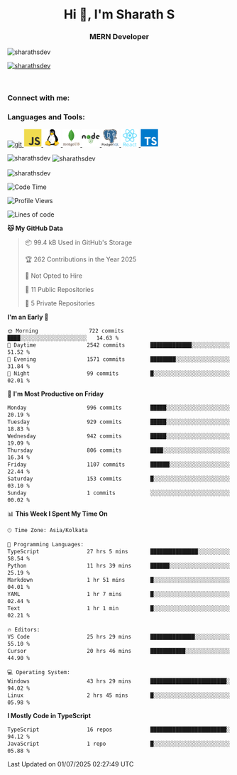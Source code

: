 <h1 align="center">Hi 👋, I'm Sharath S</h1>
<h3 align="center">MERN Developer</h3>

<p align="left"> <img src="https://komarev.com/ghpvc/?username=sharathsdev&label=Profile%20views&color=0e75b6&style=flat" alt="sharathsdev" /> </p>

<p align="left"> <a href="https://github.com/ryo-ma/github-profile-trophy"><img src="https://github-profile-trophy.vercel.app/?username=sharathsdev" alt="sharathsdev" /></a> </p>

<p align="left"> <a href="https://twitter.com/" target="blank"><img src="https://img.shields.io/twitter/follow/?logo=twitter&style=for-the-badge" alt="" /></a> </p>

<h3 align="left">Connect with me:</h3>
<p align="left">
</p>

<h3 align="left">Languages and Tools:</h3>
<p align="left"> <a href="https://git-scm.com/" target="_blank" rel="noreferrer"> <img src="https://www.vectorlogo.zone/logos/git-scm/git-scm-icon.svg" alt="git" width="40" height="40"/> </a> <a href="https://developer.mozilla.org/en-US/docs/Web/JavaScript" target="_blank" rel="noreferrer"> <img src="https://raw.githubusercontent.com/devicons/devicon/master/icons/javascript/javascript-original.svg" alt="javascript" width="40" height="40"/> </a> <a href="https://www.linux.org/" target="_blank" rel="noreferrer"> <img src="https://raw.githubusercontent.com/devicons/devicon/master/icons/linux/linux-original.svg" alt="linux" width="40" height="40"/> </a> <a href="https://www.mongodb.com/" target="_blank" rel="noreferrer"> <img src="https://raw.githubusercontent.com/devicons/devicon/master/icons/mongodb/mongodb-original-wordmark.svg" alt="mongodb" width="40" height="40"/> </a> <a href="https://nodejs.org" target="_blank" rel="noreferrer"> <img src="https://raw.githubusercontent.com/devicons/devicon/master/icons/nodejs/nodejs-original-wordmark.svg" alt="nodejs" width="40" height="40"/> </a> <a href="https://www.postgresql.org" target="_blank" rel="noreferrer"> <img src="https://raw.githubusercontent.com/devicons/devicon/master/icons/postgresql/postgresql-original-wordmark.svg" alt="postgresql" width="40" height="40"/> </a> <a href="https://reactjs.org/" target="_blank" rel="noreferrer"> <img src="https://raw.githubusercontent.com/devicons/devicon/master/icons/react/react-original-wordmark.svg" alt="react" width="40" height="40"/> </a> <a href="https://www.typescriptlang.org/" target="_blank" rel="noreferrer"> <img src="https://raw.githubusercontent.com/devicons/devicon/master/icons/typescript/typescript-original.svg" alt="typescript" width="40" height="40"/> </a> </p>

<p><img align="left" src="https://github-readme-stats.vercel.app/api/top-langs?username=sharathsdev&show_icons=true&locale=en&layout=compact" alt="sharathsdev" /></p>

<p>&nbsp;<img align="center" src="https://github-readme-stats.vercel.app/api?username=sharathsdev&show_icons=true&locale=en" alt="sharathsdev" /></p>

<p><img align="center" src="https://github-readme-streak-stats.herokuapp.com/?user=sharathsdev&" alt="sharathsdev" /></p>
 
 <!--START_SECTION:waka-->
![Code Time](http://img.shields.io/badge/Code%20Time-839%20hrs%2059%20mins-blue)

![Profile Views](http://img.shields.io/badge/Profile%20Views-0-blue)

![Lines of code](https://img.shields.io/badge/From%20Hello%20World%20I%27ve%20Written-5.9%20million%20lines%20of%20code-blue)

**🐱 My GitHub Data** 

> 📦 99.4 kB Used in GitHub's Storage 
 > 
> 🏆 262 Contributions in the Year 2025
 > 
> 🚫 Not Opted to Hire
 > 
> 📜 11 Public Repositories 
 > 
> 🔑 5 Private Repositories 
 > 
**I'm an Early 🐤** 

```text
🌞 Morning                722 commits         ████░░░░░░░░░░░░░░░░░░░░░   14.63 % 
🌆 Daytime                2542 commits        █████████████░░░░░░░░░░░░   51.52 % 
🌃 Evening                1571 commits        ████████░░░░░░░░░░░░░░░░░   31.84 % 
🌙 Night                  99 commits          █░░░░░░░░░░░░░░░░░░░░░░░░   02.01 % 
```
📅 **I'm Most Productive on Friday** 

```text
Monday                   996 commits         █████░░░░░░░░░░░░░░░░░░░░   20.19 % 
Tuesday                  929 commits         █████░░░░░░░░░░░░░░░░░░░░   18.83 % 
Wednesday                942 commits         █████░░░░░░░░░░░░░░░░░░░░   19.09 % 
Thursday                 806 commits         ████░░░░░░░░░░░░░░░░░░░░░   16.34 % 
Friday                   1107 commits        ██████░░░░░░░░░░░░░░░░░░░   22.44 % 
Saturday                 153 commits         █░░░░░░░░░░░░░░░░░░░░░░░░   03.10 % 
Sunday                   1 commits           ░░░░░░░░░░░░░░░░░░░░░░░░░   00.02 % 
```


📊 **This Week I Spent My Time On** 

```text
🕑︎ Time Zone: Asia/Kolkata

💬 Programming Languages: 
TypeScript               27 hrs 5 mins       ███████████████░░░░░░░░░░   58.54 % 
Python                   11 hrs 39 mins      ██████░░░░░░░░░░░░░░░░░░░   25.19 % 
Markdown                 1 hr 51 mins        █░░░░░░░░░░░░░░░░░░░░░░░░   04.01 % 
YAML                     1 hr 7 mins         █░░░░░░░░░░░░░░░░░░░░░░░░   02.44 % 
Text                     1 hr 1 min          █░░░░░░░░░░░░░░░░░░░░░░░░   02.21 % 

🔥 Editors: 
VS Code                  25 hrs 29 mins      ██████████████░░░░░░░░░░░   55.10 % 
Cursor                   20 hrs 46 mins      ███████████░░░░░░░░░░░░░░   44.90 % 

💻 Operating System: 
Windows                  43 hrs 29 mins      ████████████████████████░   94.02 % 
Linux                    2 hrs 45 mins       █░░░░░░░░░░░░░░░░░░░░░░░░   05.98 % 
```

**I Mostly Code in TypeScript** 

```text
TypeScript               16 repos            ████████████████████████░   94.12 % 
JavaScript               1 repo              █░░░░░░░░░░░░░░░░░░░░░░░░   05.88 % 
```




 Last Updated on 01/07/2025 02:27:49 UTC
<!--END_SECTION:waka-->
